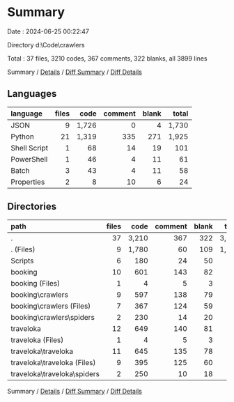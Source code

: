 # Summary

Date : 2024-06-25 00:22:47

Directory d:\\Code\\crawlers

Total : 37 files,  3210 codes, 367 comments, 322 blanks, all 3899 lines

Summary / [Details](details.md) / [Diff Summary](diff.md) / [Diff Details](diff-details.md)

## Languages
| language | files | code | comment | blank | total |
| :--- | ---: | ---: | ---: | ---: | ---: |
| JSON | 9 | 1,726 | 0 | 4 | 1,730 |
| Python | 21 | 1,319 | 335 | 271 | 1,925 |
| Shell Script | 1 | 68 | 14 | 19 | 101 |
| PowerShell | 1 | 46 | 4 | 11 | 61 |
| Batch | 3 | 43 | 4 | 11 | 58 |
| Properties | 2 | 8 | 10 | 6 | 24 |

## Directories
| path | files | code | comment | blank | total |
| :--- | ---: | ---: | ---: | ---: | ---: |
| . | 37 | 3,210 | 367 | 322 | 3,899 |
| . (Files) | 9 | 1,780 | 60 | 109 | 1,949 |
| Scripts | 6 | 180 | 24 | 50 | 254 |
| booking | 10 | 601 | 143 | 82 | 826 |
| booking (Files) | 1 | 4 | 5 | 3 | 12 |
| booking\\crawlers | 9 | 597 | 138 | 79 | 814 |
| booking\\crawlers (Files) | 7 | 367 | 124 | 59 | 550 |
| booking\\crawlers\\spiders | 2 | 230 | 14 | 20 | 264 |
| traveloka | 12 | 649 | 140 | 81 | 870 |
| traveloka (Files) | 1 | 4 | 5 | 3 | 12 |
| traveloka\\traveloka | 11 | 645 | 135 | 78 | 858 |
| traveloka\\traveloka (Files) | 9 | 395 | 125 | 60 | 580 |
| traveloka\\traveloka\\spiders | 2 | 250 | 10 | 18 | 278 |

Summary / [Details](details.md) / [Diff Summary](diff.md) / [Diff Details](diff-details.md)